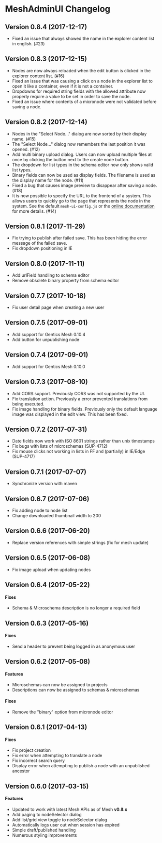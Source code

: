 # MeshAdminUI Changelog

## Version 0.8.4 (2017-12-17)
* Fixed an issue that always showed the name in the explorer content list in english. (#23)

## Version 0.8.3 (2017-12-15)
* Nodes are now always reloaded when the edit button is clicked in the explorer content list. (#16)
* Fixed an issue that was causing a click on a node in the explorer list to open it like a container, even if it is not a container.
* Dropdowns for required string fields with the allowed attribute now properly require a value to be set in order to save the node.
* Fixed an issue where contents of a micronode were not validated before saving a node.

## Version 0.8.2 (2017-12-14)
* Nodes in the "Select Node..." dialog are now sorted by their display name. (#15)
* The "Select Node..." dialog now remembers the last position it was opened. (#12)
* Add multi binary upload dialog. Users can now upload multiple files at once by clicking the button next to the create node button.
* The dropdown for list types in the schema editor now only shows valid list types.
* Binary fields can now be used as display fields. The filename is used as the display name for the node. (#11)
* Fixed a bug that causes image preview to disappear after saving a node. (#18)
* It is now possible to specify the URL to the frontend of a system. This allows users to quickly go to the page that represents the node in the system.
  See the default `mesh-ui-config.js` or the [online documentation](https://getmesh.io/docs/beta/user-interface.html#_configuration) for more details. (#14)

## Version 0.8.1 (2017-11-29)
* Fix trying to publish after failed save. This has been hiding the error message of the failed save.
* Fix dropdown positioning in IE

## Version 0.8.0 (2017-11-11)
* Add urlField handling to schema editor
* Remove obsolete binary property from schema editor

## Version 0.7.7 (2017-10-18)
* Fix user detail page when creating a new user

## Version 0.7.5 (2017-09-01)
* Add support for Gentics Mesh 0.10.4
* Add button for unpublishing node

## Version 0.7.4 (2017-09-01)
* Add support for Gentics Mesh 0.10.0

## Version 0.7.3 (2017-08-10)
* Add CORS support. Previously CORS was not supported by the UI.
* Fix translation action. Previously a error prevented translations from being executed.
* Fix image handling for binary fields. Previously only the default language image was displayed in the edit view. This has been fixed.

## Version 0.7.2 (2017-07-31)
* Date fields now work with ISO 8601 strings rather than unix timestamps
* Fix bugs with lists of microschemas (SUP-4712)
* Fix mouse clicks not working in lists in FF and (partially) in IE/Edge (SUP-4717)

## Version 0.7.1 (2017-07-07)
* Synchronize version with maven

## Version 0.6.7 (2017-07-06)
* Fix adding node to node list
* Change downloaded thumbnail width to 200

## Version 0.6.6 (2017-06-20)
* Replace version references with simple strings (fix for mesh update)

## Version 0.6.5 (2017-06-08)
* Fix image upload when updating nodes

## Version 0.6.4 (2017-05-22)

#### Fixes
* Schema & Microschema description is no longer a required field

## Version 0.6.3 (2017-05-16)

#### Fixes
* Send a header to prevent being logged in as anonymous user

## Version 0.6.2 (2017-05-08)

#### Features
* Microschemas can now be assigned to projects
* Descriptions can now be assigned to schemas & microschemas

#### Fixes
* Remove the "binary" option from micronode editor

## Version 0.6.1 (2017-04-13)

#### Fixes
* Fix project creation
* Fix error when attempting to translate a node
* Fix incorrect search query
* Display error when attempting to publish a node with an unpublished ancestor

## Version 0.6.0 (2017-03-15)

#### Features
* Updated to work with latest Mesh APIs as of Mesh **v0.8.x**
* Add paging to nodeSelector dialog
* Add list/grid view toggle to nodeSelector dialog
* Automatically logs user out when session has expired
* Simple draft/published handling
* Numerous styling improvements
